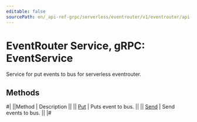 ```yaml
---
editable: false
sourcePath: en/_api-ref-grpc/serverless/eventrouter/v1/eventrouter/api-ref/grpc/Event/index.md
---
```


# EventRouter Service, gRPC: EventService

Service for put events to bus for serverless eventrouter.

## Methods

#|
||Method | Description ||
|| [Put](put.md) | Puts event to bus. ||
|| [Send](send.md) | Send events to bus. ||
|#